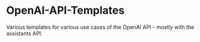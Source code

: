 # OpenAI-API-Templates
Various templates for various use cases of the OpenAI API - mostly with the assistants API. 
